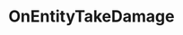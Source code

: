 <Badge type="danger" text="Carbon Compatible"/><Badge type="warning" text="Oxide Compatible"/>
# OnEntityTakeDamage
